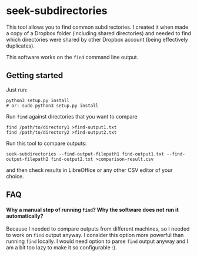 # seek-subdirectories

This tool allows you to find common subdirectories. I created it when made a copy of a Dropbox folder (including shared directories) and needed to find which directories were shared by other Dropbox account (being effectively duplicates).

This software works on the `find` command line output.

## Getting started

Just run:

```
python3 setup.py install
# or: sudo python3 setup.py install 
```

Run `find` against directories that you want to compare

```
find /path/to/directory1 >find-output1.txt
find /path/to/directory2 >find-output2.txt
```

Run this tool to compare outputs:

```
seek-subdirectories --find-output-filepath1 find-output1.txt --find-output-filepath2 find-output2.txt >comparison-result.csv
```

and then check results in LibreOffice or any other CSV editor of your choice.

## FAQ

#### Why a manual step of running `find`? Why the software does not run it automatically?

Because I needed to compare outputs from different machines, so I needed to work on `find` output anyway. I consider this option more powerful than running `find` locally. I would need option to parse `find` output anyway and I am a bit too lazy to make it so configurable :).
